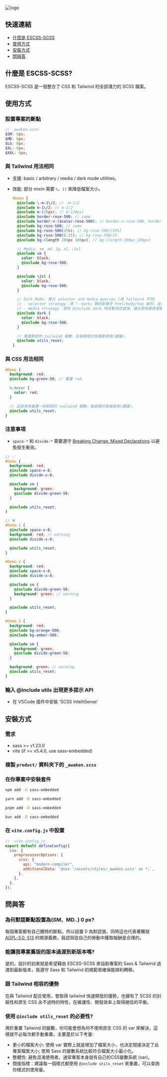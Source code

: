 ![logo](https://github.com/ESCSS-labs/ESCSS/blob/main/assets/logo.png)

## 快速連結

- [什麼是 ESCSS-SCSS](#什麼是-escss-scss)
- [使用方式](#使用方式)
- [安裝方式](#安裝方式)
- [問與答](#問與答)

## 什麼是 ESCSS-SCSS?

ESCSS-SCSS 是一個整合了 CSS 和 Tailwind 的全部潛力的 SCSS 檔案。

## 使用方式

### 設置專案的斷點

```scss
// _awaken.scss
$SM: 0px;
$MD: 0px;
$LG: 0px;
$XL: 0px;
$XXL: 0px;
```

### 與 Tailwind 用法相同

- 支援: basic / arbitrary / media / dark mode utilities。
- 效能: 部分 mixin 需要 `\`、`()` 來降低檔案大小。

  ```scss
  #Demo {
    @include \-m-1\/2; // -m-1/2
    @include m-1\/2; // m-1/2
    @include m-(20px); // m-[20px]
    @include border-rose-500; // same
    @include border-x-($color-rose-500); // border-x-rose-500, border-x/y/s/e/t/r/b/l-($color)
    @include bg-rose-500; // same
    @include bg-rose-500(25%); // bg-rose-500/[25%]
    @include bg-rose-500(0.25); // bg-rose-500/25
    @include bg-(length 200px 100px); // bg-[length:200px_100px]

    // Media: sm、md、lg、xl、\2xl
    @include sm {
      color: black;
      @include bg-rose-500;
    }

    @include \2xl {
      color: black;
      @include bg-rose-500;
    }

    // Dark Mode: 整合 selector and media queries (與 Tailwind 不同)
    // - selector strategy：將「--dark」類別新增至 html/body/top 級別，並使用 JavaScript 切換該類別。
    // - media strategy：使用 @include dark 時自動為您處理。僅在使用者將瀏覽器設定為暗黑模式時才會觸發。
    @include dark {
      color: black;
      @include bg-rose-500;
    }

    // 重置默認的 tailwind 變數，在每個樣式後面都使用(建議)。
    @include utils_reset;
  }
  ```

### 與 CSS 用法相同

```scss
#Demo {
  background: red;
  @include bg-green-50; // 覆蓋 red

  &:hover {
    color: red;
  }

  // 這是用來重置一些默認的 tailwind 變數，每個樣式尾端使用(建議)。
  @include utils_reset;
}
```

### 注意事項

- `space-*` 和 `divide-*` 需要遵守 [Breaking Change: Mixed Declarations](https://sass-lang.com/documentation/breaking-changes/mixed-decls/) 以避免發生衝突。

```scss
// ✅
#Demo {
  background: red;
  @include space-x-8;
  @include divide-x-8;

  @include sm {
    background: green;
    @include divide-green-50;
  }

  @include utils_reset;
}

// ❌
#Demo-1 {
  @include space-x-8;
  background: red; // warning
  @include divide-x-8;

  @include utils_reset;
}

#Demo-2 {
  background: red;
  @include space-x-8;
  @include divide-x-8;

  @include sm {
    @include divide-green-50;
    background: green; // warning
  }

  @include utils_reset;
}

#Demo-3 {
  background: red;
  @include bg-orange-500;
  @include bg-amber-500;

  @include sm {
    background: green;
    @include divide-green-50;
  }

  background: green; // warning
  @include utils_reset;
}
```

### 輸入 @include utils 出現更多提示 API

- 在 VSCode 插件中安裝 'SCSS IntelliSense'

## 安裝方式

### 需求

- sass >= v1.23.0
- vite (if >= v5.4.0, use sass-embedded)

### 複製 `product/` 資料夾下的 `_awaken.scss`

### 在你專案中安裝套件

```bash
npm add -D sass-embedded
```

```bash
yarn add -D sass-embedded
```

```bash
pnpm add -D sass-embedded
```

```bash
bun add -D sass-embedded
```

### 在 `vite.config.js` 中設置

```js
//  vite.config.js
export default defineConfig({
  css: {
    preprocessorOptions: {
      scss: {
        api: "modern-compiler",
        additionalData: `@use '/assets/styles/_awaken.scss' as *;`,
      },
    },
  },
});
```

## 問與答

### 為何默認斷點設置為($SM、$MD..) 0 px?

每個專案都有自己獨特的斷點，所以設置 0 為默認值，同時這也代表著觸發 [AGPL-3.0, §13](https://www.gnu.org/licenses/agpl-3.0.en.html) 的開源義務，我認爲從自己的勞動中獲取報酬是合理的。

### 能讓我專案舊版的版本過渡到新版本嗎?

是的。設計的初衷就是希望藉由 ESCSS-SCSS 來協助專案的 Sass & Tailwind 過渡到最新版本，我遵守 Sass 和 Tailwind 的規範來確保能順利轉移。

### 跟 Tailwind 相容的優勢

在與 Tailwind 配合使用，會取得 tailwind 快速開發的優勢，也擁有了 SCSS 的封裝性和原生 CSS 永不過時的特性，在維護性、開發效率上取得絕佳的平衡。

### 使用 `@include utils_reset` 的必要性?

用於重置 Tailwind 的變數，你可能會想為何不使用原生 CSS 的 var 來解決，這樣就不必每次都手動重置，主要基於以下考量:

- 更小的檔案大小: 使用 var 實際上就是增加了檔案大小，也決定間接決定了此專案檔案大小; 使用 Sass 的變數系統比較符合檔案大小最小化。
- 整體性: 避免混淆使用者，通常專案本身就有自己的CSS變數系統 (var)。
- 間接指標：建議每一個樣式都使用 `@include utils_reset` 來重置，可以查詢你樣式的使用量。
